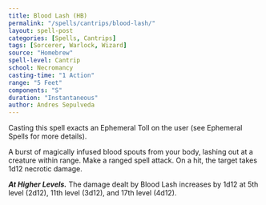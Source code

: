 ```yaml
---
title: Blood Lash (HB)
permalink: "/spells/cantrips/blood-lash/"
layout: spell-post
categories: [Spells, Cantrips]
tags: [Sorcerer, Warlock, Wizard]
source: "Homebrew"
spell-level: Cantrip
school: Necromancy
casting-time: "1 Action"
range: "5 Feet"
components: "S"
duration: "Instantaneous"
author: Andres Sepulveda
---
```

Casting this spell exacts an Ephemeral Toll on the user (see Ephemeral Spells for more details).

A burst of magically infused blood spouts from your body, lashing out at a creature within range. Make a ranged spell attack. On a hit, the target takes 1d12 necrotic damage. 

***At Higher Levels.*** The damage dealt by Blood Lash increases by 1d12 at 5th level (2d12), 11th level (3d12), and 17th level (4d12). 
